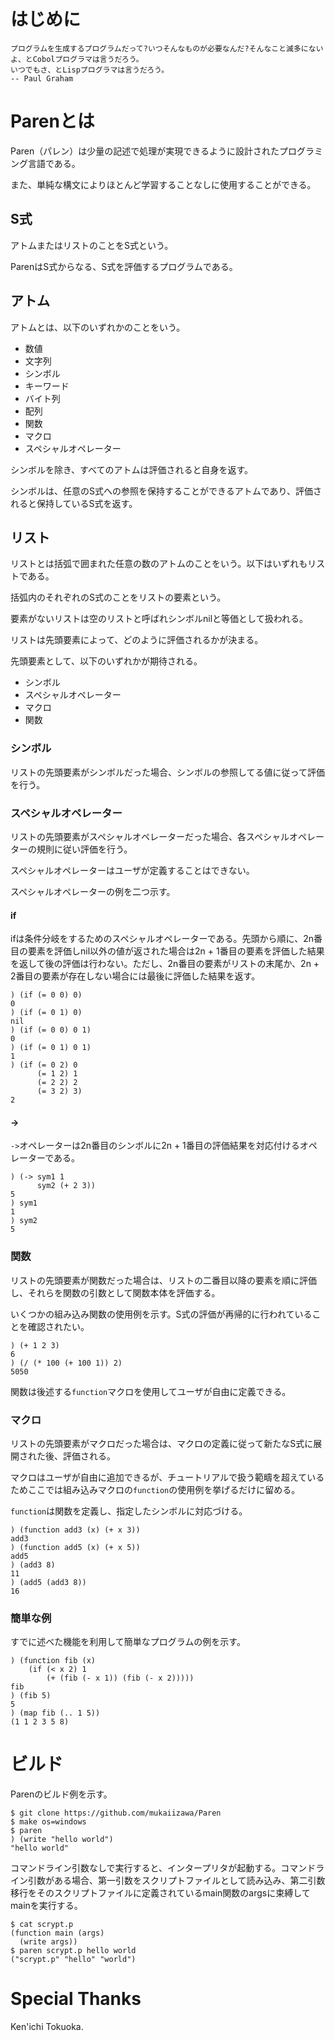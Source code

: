 # はじめに

    プログラムを生成するプログラムだって?いつそんなものが必要なんだ?そんなこと滅多にないよ、とCobolプログラマは言うだろう。
    いつでもさ、とLispプログラマは言うだろう。
    -- Paul Graham

# Parenとは
Paren（パレン）は少量の記述で処理が実現できるように設計されたプログラミング言語である。

また、単純な構文によりほとんど学習することなしに使用することができる。

## S式
アトムまたはリストのことをS式という。

ParenはS式からなる、S式を評価するプログラムである。

## アトム
アトムとは、以下のいずれかのことをいう。

- 数値
- 文字列
- シンボル
- キーワード
- バイト列
- 配列
- 関数
- マクロ
- スペシャルオペレーター

シンボルを除き、すべてのアトムは評価されると自身を返す。

シンボルは、任意のS式への参照を保持することができるアトムであり、評価されると保持しているS式を返す。

## リスト
リストとは括弧で囲まれた任意の数のアトムのことをいう。以下はいずれもリストである。

括弧内のそれぞれのS式のことをリストの要素という。

要素がないリストは空のリストと呼ばれシンボルnilと等価として扱われる。

リストは先頭要素によって、どのように評価されるかが決まる。

先頭要素として、以下のいずれかが期待される。

- シンボル
- スペシャルオペレーター
- マクロ
- 関数

### シンボル
リストの先頭要素がシンボルだった場合、シンボルの参照してる値に従って評価を行う。

### スペシャルオペレーター
リストの先頭要素がスペシャルオペレーターだった場合、各スペシャルオペレーターの規則に従い評価を行う。

スペシャルオペレーターはユーザが定義することはできない。

スペシャルオペレーターの例を二つ示す。

#### if
ifは条件分岐をするためのスペシャルオペレーターである。先頭から順に、2n番目の要素を評価しnil以外の値が返された場合は2n + 1番目の要素を評価した結果を返して後の評価は行わない。ただし、2n番目の要素がリストの末尾か、2n + 2番目の要素が存在しない場合には最後に評価した結果を返す。

    ) (if (= 0 0) 0)
    0
    ) (if (= 0 1) 0)
    nil
    ) (if (= 0 0) 0 1)
    0
    ) (if (= 0 1) 0 1)
    1
    ) (if (= 0 2) 0
          (= 1 2) 1
          (= 2 2) 2
          (= 3 2) 3)
    2

#### ->
`->`オペレーターは2n番目のシンボルに2n + 1番目の評価結果を対応付けるオペレーターである。

    ) (-> sym1 1
          sym2 (+ 2 3))
    5
    ) sym1
    1
    ) sym2
    5

### 関数
リストの先頭要素が関数だった場合は、リストの二番目以降の要素を順に評価し、それらを関数の引数として関数本体を評価する。

いくつかの組み込み関数の使用例を示す。S式の評価が再帰的に行われていることを確認されたい。

    ) (+ 1 2 3)
    6
    ) (/ (* 100 (+ 100 1)) 2)
    5050

関数は後述する`function`マクロを使用してユーザが自由に定義できる。

### マクロ
リストの先頭要素がマクロだった場合は、マクロの定義に従って新たなS式に展開された後、評価される。

マクロはユーザが自由に追加できるが、チュートリアルで扱う範疇を超えているためここでは組み込みマクロの`function`の使用例を挙げるだけに留める。

`function`は関数を定義し、指定したシンボルに対応づける。

    ) (function add3 (x) (+ x 3))
    add3
    ) (function add5 (x) (+ x 5))
    add5
    ) (add3 8)
    11
    ) (add5 (add3 8))
    16

### 簡単な例
すでに述べた機能を利用して簡単なプログラムの例を示す。

    ) (function fib (x)
        (if (< x 2) 1
            (+ (fib (- x 1)) (fib (- x 2)))))
    fib
    ) (fib 5)
    5
    ) (map fib (.. 1 5))
    (1 1 2 3 5 8)

# ビルド
Parenのビルド例を示す。

    $ git clone https://github.com/mukaiizawa/Paren
    $ make os=windows
    $ paren
    ) (write "hello world")
    "hello world"

コマンドライン引数なしで実行すると、インタープリタが起動する。コマンドライン引数がある場合、第一引数をスクリプトファイルとして読み込み、第二引数移行をそのスクリプトファイルに定義されているmain関数のargsに束縛してmainを実行する。

    $ cat scrypt.p
    (function main (args)
      (write args))
    $ paren scrypt.p hello world
    ("scrypt.p" "hello" "world")

# Special Thanks
Ken'ichi Tokuoka.
